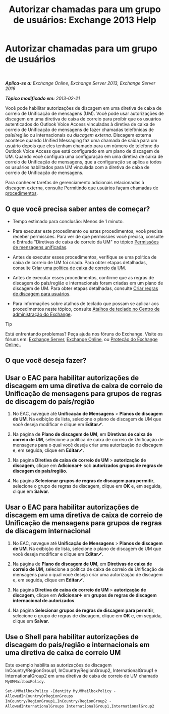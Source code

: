 ﻿---
title: 'Autorizar chamadas para um grupo de usuários: Exchange 2013 Help'
TOCTitle: Autorizar chamadas para um grupo de usuários
ms:assetid: 7fc36757-868c-4bde-b793-6ae630da155c
ms:mtpsurl: https://technet.microsoft.com/pt-br/library/Bb232099(v=EXCHG.150)
ms:contentKeyID: 51407889
ms.date: 05/22/2018
mtps_version: v=EXCHG.150
ms.translationtype: MT
---

# Autorizar chamadas para um grupo de usuários

 

_**Aplica-se a:** Exchange Online, Exchange Server 2013, Exchange Server 2016_

_**Tópico modificado em:** 2013-02-21_

Você pode habilitar autorizações de discagem em uma diretiva de caixa de correio de Unificação de mensagens (UM). Você pode usar autorizações de discagem em uma diretiva de caixa de correio para proibir que os usuários autenticados do Outlook Voice Access vinculadas à diretiva de caixa de correio de Unificação de mensagens de fazer chamadas telefônicas de país/região ou internacionais ou *discagem externa*. Discagem externa acontece quando Unified Messaging faz uma chamada de saída para um usuário depois que eles tenham chamado para um número de telefone do Outlook Voice Access que está configurado em um plano de discagem de UM. Quando você configura uma configuração em uma diretiva de caixa de correio de Unificação de mensagens, que a configuração se aplica a todos os usuários habilitados para UM vinculada com a diretiva de caixa de correio de Unificação de mensagens.

Para conhecer tarefas de gerenciamento adicionais relacionadas à discagem externa, consulte [Permitindo que usuários façam chamadas de procedimentos](https://docs.microsoft.com/pt-br/exchange/voice-mail-unified-messaging/set-up-client-voice-mail-features/allow-users-to-make-calls-procedures).

## O que você precisa saber antes de começar?

  - Tempo estimado para conclusão: Menos de 1 minuto.

  - Para executar este procedimento ou estes procedimentos, você precisa receber permissões. Para ver de que permissões você precisa, consulte o Entrada "Diretivas de caixa de correio da UM" no tópico [Permissões de mensagens unificadas](unified-messaging-permissions-exchange-2013-help.md).

  - Antes de executar esses procedimentos, verifique se uma política de caixa de correio de UM foi criada. Para obter etapas detalhadas, consulte [Criar uma política de caixa de correio da UM](create-a-um-mailbox-policy-exchange-2013-help.md).

  - Antes de executar esses procedimentos, confirme que as regras de discagem do país/região e internacionais foram criadas em um plano de discagem de UM. Para obter etapas detalhadas, consulte [Criar regras de discagem para usuários](create-dialing-rules-for-users-exchange-2013-help.md).

  - Para informações sobre atalhos de teclado que possam se aplicar aos procedimentos neste tópico, consulte [Atalhos de teclado no Centro de administração do Exchange](keyboard-shortcuts-in-the-exchange-admin-center-exchange-online-protection-help.md).


> [!TIP]
> Está enfrentando problemas? Peça ajuda nos fóruns do Exchange. Visite os fóruns em: <A href="https://go.microsoft.com/fwlink/p/?linkid=60612">Exchange Server</A>, <A href="https://go.microsoft.com/fwlink/p/?linkid=267542">Exchange Online</A>, ou <A href="https://go.microsoft.com/fwlink/p/?linkid=285351">Proteção do Exchange Online</A>..



## O que você deseja fazer?

## Usar o EAC para habilitar autorizações de discagem em uma diretiva de caixa de correio de Unificação de mensagens para grupos de regras de discagem do país/região

1.  No EAC, navegue até **Unificação de Mensagens** \> **Planos de discagem de UM**. Na exibição de lista, selecione o plano de discagem de UM que você deseja modificar e clique em **Editar**![Ícone de edição](images/JJ218640.6f53ccb2-1f13-4c02-bea0-30690e6ea71d(EXCHG.150).gif "Ícone de edição").

2.  Na página de **Plano de discagem de UM**, em **Diretivas de caixa de correio de UM**, selecione a política de caixa de correio de Unificação de mensagens para o qual você deseja criar uma autorização de discagem e, em seguida, clique em **Editar**![Ícone de edição](images/JJ218640.6f53ccb2-1f13-4c02-bea0-30690e6ea71d(EXCHG.150).gif "Ícone de edição").

3.  Na página **Diretiva de caixa de correio de UM** \> **autorização de discagem**, clique em **Adicionar**![Ícone Adicionar](images/JJ218640.c1e75329-d6d7-4073-a27d-498590bbb558(EXCHG.150).gif "Ícone Adicionar") sob **autorizados grupos de regras de discagem do país/região**.

4.  Na página **Selecionar grupos de regras de discagem para permitir**, selecione o grupo de regras de discagem, clique em **OK** e, em seguida, clique em **Salvar**.

## Usar o EAC para habilitar autorizações de discagem em uma diretiva de caixa de correio de Unificação de mensagens para grupos de regras de discagem internacional

1.  No EAC, navegue até **Unificação de Mensagens** \> **Planos de discagem de UM**. Na exibição de lista, selecione o plano de discagem de UM que você deseja modificar e clique em **Editar**![Ícone de edição](images/JJ218640.6f53ccb2-1f13-4c02-bea0-30690e6ea71d(EXCHG.150).gif "Ícone de edição").

2.  Na página de **Plano de discagem de UM**, em **Diretivas de caixa de correio de UM**, selecione a política de caixa de correio de Unificação de mensagens para o qual você deseja criar uma autorização de discagem e, em seguida, clique em **Editar**![Ícone de edição](images/JJ218640.6f53ccb2-1f13-4c02-bea0-30690e6ea71d(EXCHG.150).gif "Ícone de edição").

3.  Na página **Diretiva de caixa de correio de UM** \> **autorização de discagem**, clique em **Adicionar**![Ícone Adicionar](images/JJ218640.c1e75329-d6d7-4073-a27d-498590bbb558(EXCHG.150).gif "Ícone Adicionar") em **grupos de regras de discagem internacional de autorizados**.

4.  Na página **Selecionar grupos de regras de discagem para permitir**, selecione o grupo de regras de discagem, clique em **OK** e, em seguida, clique em **Salvar**.

## Use o Shell para habilitar autorizações de discagem do país/região e internacionais em uma diretiva de caixa de correio UM

Este exemplo habilita as autorizações de discagem InCountry/RegionGroup1, InCountry/RegionGroup2, InternationalGroup1 e InternationalGroup2 em uma diretiva de caixa de correio de UM chamado `MyUMMailboxPolicy`.

    Set-UMMailboxPolicy -Identity MyUMMailboxPolicy -AllowedInCountryOrRegionGroups InCountry/RegionGroup1,InCountry/RegionGroup2 -AllowedInternationalGroups InternationalGroup1,InternationalGroup2

